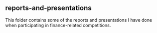 ## reports-and-presentations
This folder contains some of the reports and presentations I have done when participating in finance-related competitions.
